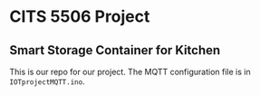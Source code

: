 # CITS 5506 Project
## Smart Storage Container for Kitchen
This is our repo for our project. The MQTT configuration file is in `IOTprojectMQTT.ino`.

